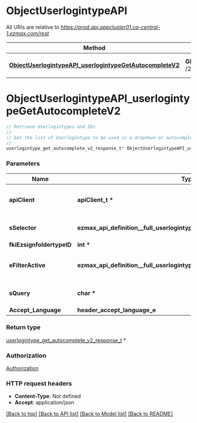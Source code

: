 # ObjectUserlogintypeAPI

All URIs are relative to *https://prod.api.appcluster01.ca-central-1.ezmax.com/rest*

Method | HTTP request | Description
------------- | ------------- | -------------
[**ObjectUserlogintypeAPI_userlogintypeGetAutocompleteV2**](ObjectUserlogintypeAPI.md#ObjectUserlogintypeAPI_userlogintypeGetAutocompleteV2) | **GET** /2/object/userlogintype/getAutocomplete/{sSelector} | Retrieve Userlogintypes and IDs


# **ObjectUserlogintypeAPI_userlogintypeGetAutocompleteV2**
```c
// Retrieve Userlogintypes and IDs
//
// Get the list of Userlogintype to be used in a dropdown or autocomplete control.
//
userlogintype_get_autocomplete_v2_response_t* ObjectUserlogintypeAPI_userlogintypeGetAutocompleteV2(apiClient_t *apiClient, ezmax_api_definition__full_userlogintypeGetAutocompleteV2_sSelector_e sSelector, int *fkiEzsignfoldertypeID, ezmax_api_definition__full_userlogintypeGetAutocompleteV2_eFilterActive_e eFilterActive, char *sQuery, header_accept_language_e Accept_Language);
```

### Parameters
Name | Type | Description  | Notes
------------- | ------------- | ------------- | -------------
**apiClient** | **apiClient_t \*** | context containing the client configuration |
**sSelector** | **ezmax_api_definition__full_userlogintypeGetAutocompleteV2_sSelector_e** | The type of Userlogintypes to return | 
**fkiEzsignfoldertypeID** | **int \*** |  | [optional] 
**eFilterActive** | **ezmax_api_definition__full_userlogintypeGetAutocompleteV2_eFilterActive_e** | Specify which results we want to display. | [optional] [default to &#39;Active&#39;]
**sQuery** | **char \*** | Allow to filter the returned results | [optional] 
**Accept_Language** | **header_accept_language_e** |  | [optional] 

### Return type

[userlogintype_get_autocomplete_v2_response_t](userlogintype_get_autocomplete_v2_response.md) *


### Authorization

[Authorization](../README.md#Authorization)

### HTTP request headers

 - **Content-Type**: Not defined
 - **Accept**: application/json

[[Back to top]](#) [[Back to API list]](../README.md#documentation-for-api-endpoints) [[Back to Model list]](../README.md#documentation-for-models) [[Back to README]](../README.md)

